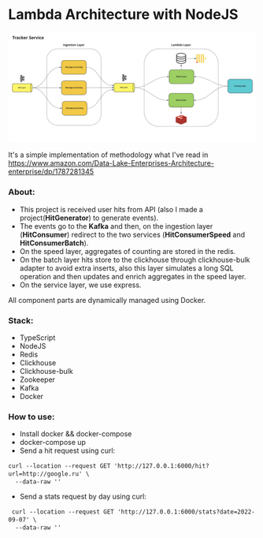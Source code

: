 # Lambda Architecture with NodeJS

![diagram](diagram.png "Title")

It's a simple implementation of methodology what I've read in https://www.amazon.com/Data-Lake-Enterprises-Architecture-enterprise/dp/1787281345

### About:
- This project is received user hits from API (also I made a project(**HitGenerator**) to generate events).
- The events go to the **Kafka** and then, on the ingestion layer (**HitConsumer**) redirect to the two services (**HitConsumerSpeed** and **HitConsumerBatch**).
- On the speed layer, aggregates of counting are stored in the redis.
- On the batch layer hits store to the clickhouse through clickhouse-bulk adapter to avoid extra inserts, also this layer simulates a long SQL operation and then updates and enrich aggregates in the speed layer.
- On the service layer, we use express.

All component parts are dynamically managed using Docker.

### Stack:
- TypeScript
- NodeJS
- Redis
- Clickhouse
- Clickhouse-bulk
- Zookeeper
- Kafka
- Docker

### How to use:
- Install docker && docker-compose
- docker-compose up
- Send a hit request using curl:
```curl
curl --location --request GET 'http://127.0.0.1:6000/hit?url=http://google.ru' \
  --data-raw ''
```
- Send a stats request by day using curl:
```curl
 curl --location --request GET 'http://127.0.0.1:6000/stats?date=2022-09-07' \
  --data-raw ''
```
